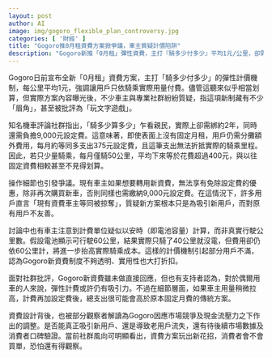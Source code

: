 ```yaml
---
layout: post
author: AI
image: img/gogoro_flexible_plan_controversy.jpg
categories: [ '財經' ]
title: "Gogoro推0月租資費方案掀爭議，車主質疑計價陷阱"
description: "Gogoro新推「0月租」彈性資費，主打『騎多少付多少』平均1元/公里，卻需綁約2年並負擔9,000元設定費，引發車主及專業社群批評。用戶指出設定費推高每月實際支出，現有用戶轉換方案同樣不優惠，更有計費方式不透明爭議。雖有支持彈性計費者認為對偶爾騎乘族群有利，但多數評論認為細節藏陷阱，消費者是否接受仍待觀察。"
---
```

Gogoro日前宣布全新「0月租」資費方案，主打「騎多少付多少」的彈性計價機制，每公里平均1元，強調讓用戶只依騎乘實際用量付費。儘管這聽來似乎相當划算，但實際方案內容曝光後，不少車主與專業社群紛紛質疑，指這項新制藏有不少「眉角」，甚至被批評為「玩文字遊戲」。

知名機車評論社群指出，「騎多少算多少」乍看親民，實際上卻需綁約2年，同時還需負擔9,000元設定費。這意味著，即使表面上沒有固定月租，用戶仍需分攤額外費用，每月約等同多支出375元設定費，且這筆支出無法折抵實際的騎乘里程。因此，若只少量騎乘，每月僅騎50公里，平均下來等於花費超過400元，與以往固定資費相較甚至不見得划算。

操作細節也引發爭議。現有車主如果想要轉用新資費，無法享有免除設定費的優惠，除非再次購買新車，否則同樣也需繳納9,000元設定費。在這情況下，許多用戶直言「現有資費車主等同被掠奪」，質疑新方案根本只是為吸引新用戶，而對原有用戶不友善。

討論中也有車主注意到計費單位疑似以安時（即電池容量）計算，而非真實行駛公里數。假設電池顯示可行駛60公里，結果實際只騎了40公里就沒電，但費用卻仍依60公里計，將進一步抬高實際騎乘成本。這樣的計價機制引起部分用戶不滿，認為Gogoro新資費制度不夠透明、實用性也大打折扣。

面對社群批評，Gogoro新資費雖未做直接回應，但也有支持者認為，對於偶爾用車的人來說，彈性計費或許仍有吸引力。不過在細節層面，如果車主用量稍微拉高，計費再加設定費後，總支出很可能會高於原本固定月費的傳統方案。

資費設計背後，也被部分觀察者解讀為Gogoro因應市場競爭及現金流壓力之下作出的調整。是否能真正吸引新用戶、還是導致老用戶流失，還有待後續市場數據及消費者口碑驗證。當前社群風向可明顯看出，資費方案玩出新花招，消費者會不會買單，恐怕還有得觀察。